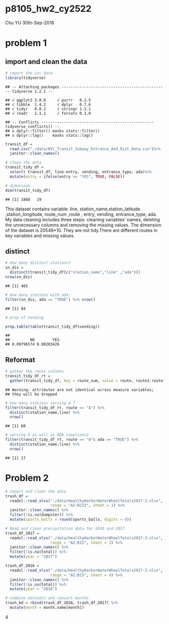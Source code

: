 p8105\_hw2\_cy2522
================
Chu YU
30th-Sep-2018

problem 1
=========

import and clean the data
-------------------------

``` r
# import the csv data
library(tidyverse)
```

    ## -- Attaching packages ----------------------------------------------- tidyverse 1.2.1 --

    ## √ ggplot2 3.0.0     √ purrr   0.2.5
    ## √ tibble  1.4.2     √ dplyr   0.7.6
    ## √ tidyr   0.8.1     √ stringr 1.3.1
    ## √ readr   1.1.1     √ forcats 0.3.0

    ## -- Conflicts -------------------------------------------------- tidyverse_conflicts() --
    ## x dplyr::filter() masks stats::filter()
    ## x dplyr::lag()    masks stats::lag()

``` r
transit_df = 
  read.csv("./data/NYC_Transit_Subway_Entrance_And_Exit_Data.csv")%>%
  janitor::clean_names()

# clean the data
transit_tidy_df = 
  select( transit_df, line:entry, vending, entrance_type, ada)%>%
  mutate(entry = ifelse(entry == "YES", TRUE, FALSE))

# dimension
dim(transit_tidy_df)
```

    ## [1] 1868   19

This dataset contains variable: line, station\_name,station\_latitude ,station\_longitude, route\_num ,route , entry, vending, entrance\_type, ada. My data cleaning includes three steps: cleaning variables' names, deleting the unnecessary columns and removing the missing values. The dimension of the dataset is 20548\*10. They are not tidy.There are different routes in key variables and missing values.

distinct
--------

``` r
# How many distinct stations?
sn_dis = 
  distinct(transit_tidy_df[c("station_name","line" ,"ada")]) 
nrow(sn_dis)
```

    ## [1] 465

``` r
# How many stations with ada:
filter(sn_dis, ada == "TRUE") %>% nrow()
```

    ## [1] 84

``` r
# prop of vending

prop.table(table(transit_tidy_df$vending))
```

    ## 
    ##         NO        YES 
    ## 0.09796574 0.90203426

Reformat
--------

``` r
# gather the route columns
transit_tidy_df_rt = 
  gather(transit_tidy_df, key = route_num, value = route, route1:route11)
```

    ## Warning: attributes are not identical across measure variables;
    ## they will be dropped

``` r
# how many stations serving A ?
filter(transit_tidy_df_rt, route == "A") %>% 
  distinct(station_name,line) %>%
  nrow()
```

    ## [1] 60

``` r
# serving A as well as ADA compliance
filter(transit_tidy_df_rt, route == "A"& ada == "TRUE") %>% 
  distinct(station_name,line) %>%
  nrow()
```

    ## [1] 17

Problem 2
=========

``` r
# import and clean the data
trash_df = 
  readxl::read_xlsx("./data/HealthyHarborWaterWheelTotals2017-3.xlsx", 
                    range = "A2:N213", sheet = 1) %>%
  janitor::clean_names() %>%
  filter(!is.na(dumpster)) %>%
  mutate(sports_balls = round(sports_balls, digits = 0)) 

# Read and clean precipitation data for 2016 and 2017
trash_df_2017 = 
  readxl::read_xlsx("./data/HealthyHarborWaterWheelTotals2017-3.xlsx", 
                    range = "A2:B15", sheet = 3) %>%
  janitor::clean_names() %>%
  filter(!is.na(total)) %>%
  mutate(year = "2017")

trash_df_2016 = 
  readxl::read_xlsx("./data/HealthyHarborWaterWheelTotals2017-3.xlsx", 
                    range = "A2:B15", sheet = 4) %>%
  janitor::clean_names() %>%
  filter(!is.na(total)) %>%
  mutate(year = "2016")

# combine datasets and convert months
trash_bd = rbind(trash_df_2016, trash_df_2017) %>%
  mutate(month = month.name[month])
```

4
